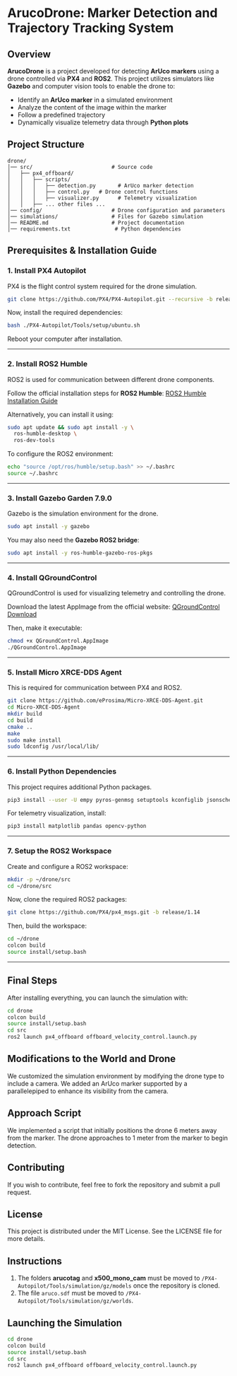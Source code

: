# ArucoDrone: Marker Detection and Trajectory Tracking System

## Overview

**ArucoDrone** is a project developed for detecting **ArUco markers** using a drone controlled via **PX4** and **ROS2**. This project utilizes simulators like **Gazebo** and computer vision tools to enable the drone to:

- Identify an **ArUco marker** in a simulated environment  
- Analyze the content of the image within the marker  
- Follow a predefined trajectory  
- Dynamically visualize telemetry data through **Python plots**

## Project Structure

```
drone/
│── src/                         # Source code
│   ├── px4_offboard/
│   │   ├── scripts/
│   │   │   ├── detection.py       # ArUco marker detection
│   │   │   ├── control.py   # Drone control functions
│   │   │   ├── visualizer.py      # Telemetry visualization
│   │   ├── ... other files ...
│── config/                      # Drone configuration and parameters
│── simulations/                 # Files for Gazebo simulation
│── README.md                    # Project documentation
│── requirements.txt              # Python dependencies
```

## Prerequisites & Installation Guide

### 1. Install PX4 Autopilot
PX4 is the flight control system required for the drone simulation.

```bash
git clone https://github.com/PX4/PX4-Autopilot.git --recursive -b release/1.14
```

Now, install the required dependencies:

```bash
bash ./PX4-Autopilot/Tools/setup/ubuntu.sh
```

Reboot your computer after installation.

---

### 2. Install ROS2 Humble
ROS2 is used for communication between different drone components.

Follow the official installation steps for **ROS2 Humble**:
[ROS2 Humble Installation Guide](https://docs.ros.org/en/humble/Installation/Ubuntu-Install-Debs.html)

Alternatively, you can install it using:

```bash
sudo apt update && sudo apt install -y \
  ros-humble-desktop \
  ros-dev-tools
```

To configure the ROS2 environment:
```bash
echo "source /opt/ros/humble/setup.bash" >> ~/.bashrc
source ~/.bashrc
```

---

### 3. Install Gazebo Garden 7.9.0
Gazebo is the simulation environment for the drone.

```bash
sudo apt install -y gazebo
```

You may also need the **Gazebo ROS2 bridge**:
```bash
sudo apt install -y ros-humble-gazebo-ros-pkgs
```

---

### 4. Install QGroundControl
QGroundControl is used for visualizing telemetry and controlling the drone.

Download the latest AppImage from the official website:
[QGroundControl Download](https://docs.qgroundcontrol.com/en/getting_started/download_and_install.html)

Then, make it executable:
```bash
chmod +x QGroundControl.AppImage
./QGroundControl.AppImage
```

---

### 5. Install Micro XRCE-DDS Agent
This is required for communication between PX4 and ROS2.

```bash
git clone https://github.com/eProsima/Micro-XRCE-DDS-Agent.git
cd Micro-XRCE-DDS-Agent
mkdir build
cd build
cmake ..
make
sudo make install
sudo ldconfig /usr/local/lib/
```

---

### 6. Install Python Dependencies
This project requires additional Python packages.

```bash
pip3 install --user -U empy pyros-genmsg setuptools kconfiglib jsonschema jinja2
```

For telemetry visualization, install:
```bash
pip3 install matplotlib pandas opencv-python
```

---

### 7. Setup the ROS2 Workspace
Create and configure a ROS2 workspace:

```bash
mkdir -p ~/drone/src
cd ~/drone/src
```

Now, clone the required ROS2 packages:

```bash
git clone https://github.com/PX4/px4_msgs.git -b release/1.14
```

Then, build the workspace:
```bash
cd ~/drone
colcon build
source install/setup.bash
```

---

## Final Steps
After installing everything, you can launch the simulation with:

```bash
cd drone
colcon build
source install/setup.bash
cd src
ros2 launch px4_offboard offboard_velocity_control.launch.py
```

## Modifications to the World and Drone
We customized the simulation environment by modifying the drone type to include a camera. We added an ArUco marker supported by a parallelepiped to enhance its visibility from the camera.

## Approach Script
We implemented a script that initially positions the drone 6 meters away from the marker. The drone approaches to 1 meter from the marker to begin detection.

## Contributing
If you wish to contribute, feel free to fork the repository and submit a pull request.

## License
This project is distributed under the MIT License. See the LICENSE file for more details.

## Instructions
1. The folders **arucotag** and **x500_mono_cam** must be moved to `/PX4-Autopilot/Tools/simulation/gz/models` once the repository is cloned.
2. The file `aruco.sdf` must be moved to `/PX4-Autopilot/Tools/simulation/gz/worlds`.

## Launching the Simulation
```bash
cd drone
colcon build
source install/setup.bash
cd src
ros2 launch px4_offboard offboard_velocity_control.launch.py
```
